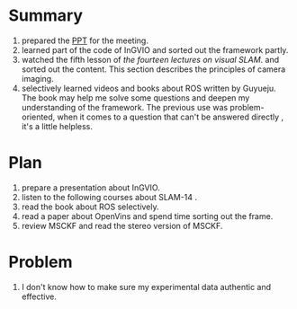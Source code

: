 # Summary
1. prepared the [PPT](https://github.com/sleeper-L/weekly-paper/blob/else/2024-10-26%20%E5%88%98%E5%A4%A9%E5%A5%95.pptx) for the meeting.
2. learned part of the code of InGVIO and sorted out the framework partly.
3. watched the fifth lesson of _the fourteen lectures on visual SLAM_. and sorted out the content.
   This section describes the principles of camera imaging.
4. selectively learned videos and books about ROS written by Guyueju.
   The book may help me solve some questions and deepen my understanding of the framework. The previous use was problem-oriented, when it comes to a question that can't be answered directly , it's a little helpless.
# Plan 
1. prepare a presentation about InGVIO.
2. listen to the following courses about SLAM-14 .
3. read the book about ROS selectively.
4. read a paper about OpenVins and spend time sorting out the frame.
5. review MSCKF and read the stereo version of MSCKF.
# Problem
1. I don't know how to make sure my experimental data authentic and effective.
